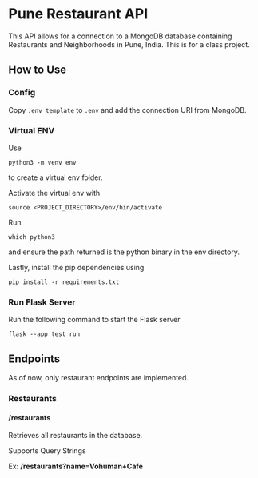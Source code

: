 # Pune Restaurant API
This API allows for a connection to a MongoDB database containing Restaurants and Neighborhoods in Pune, India. This is for a class project.

## How to Use
### Config
Copy `.env_template` to `.env` and add the connection URI from MongoDB.
### Virtual ENV
Use 
```
python3 -m venv env
```
to create a virtual env folder.

Activate the virtual env with 
```
source <PROJECT_DIRECTORY>/env/bin/activate
```

Run 
```
which python3
```
 and ensure the path returned is the python binary in the env directory.

Lastly, install the pip dependencies using
```
pip install -r requirements.txt
```

### Run Flask Server
Run the following command to start the Flask server
```
flask --app test run
```


## Endpoints
As of now, only restaurant endpoints are implemented.

### Restaurants
#### **/restaurants**
Retrieves all restaurants in the database.

Supports Query Strings

Ex: **/restaurants?name=Vohuman+Cafe**
